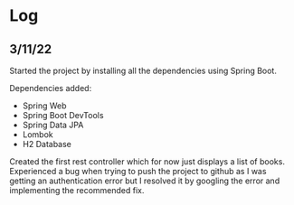 # Log
## 3/11/22
Started the project by installing all the dependencies using Spring Boot.

Dependencies added:
- Spring Web
- Spring Boot DevTools
- Spring Data JPA
- Lombok
- H2 Database

Created the first rest controller which for now just displays a list of books.
Experienced a bug when trying to push the project to github as I was getting an authentication error
but I resolved it by googling the error and implementing the recommended fix. 